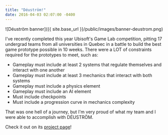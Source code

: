 ```yaml
---
title: "Déuström!"
date: 2016-04-03 02:07:00 -0400
---
```


![Déuström banner]({{ site.base_url }}/public/images/banner-deustrom.png)

I've recently completed this year Ubisoft's Game Lab competition, pitting 17 undergrad teams from all universities in Quebec in a battle to build the best game prototype possible in 10 weeks. There were a LOT of constraints required for the prototypes to meet, such as:

- Gameplay must include at least 2 systems that regulate themselves and interact with one another
- Gameplay must include at least 3 mechanics that interact with both systems
- Gameplay must include a physics element
- Gameplay must include an AI element
- Must include checkpoints
- Must include a progression curve in mechanics complexity

That was one hell of a journey, but I'm very proud of what my team and I were able to accomplish with DÉUSTRÖM.

Check it out on its [project page](/work/deustrom/)!
